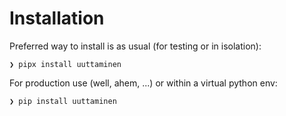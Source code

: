 # Installation

Preferred way to install is as usual (for testing or in isolation):

```console
❯ pipx install uuttaminen
```

For production use (well, ahem, ...) or within a virtual python env:

```console
❯ pip install uuttaminen
```

